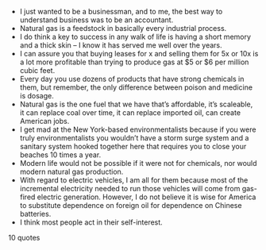  - I just wanted to be a businessman, and to me, the best way to understand business was to be an accountant.
 - Natural gas is a feedstock in basically every industrial process.
 - I do think a key to success in any walk of life is having a short memory and a thick skin – I know it has served me well over the years.
 - I can assure you that buying leases for x and selling them for 5x or 10x is a lot more profitable than trying to produce gas at $5 or $6 per million cubic feet.
 - Every day you use dozens of products that have strong chemicals in them, but remember, the only difference between poison and medicine is dosage.
 - Natural gas is the one fuel that we have that’s affordable, it’s scaleable, it can replace coal over time, it can replace imported oil, can create American jobs.
 - I get mad at the New York-based environmentalists because if you were truly environmentalists you wouldn’t have a storm surge system and a sanitary system hooked together here that requires you to close your beaches 10 times a year.
 - Modern life would not be possible if it were not for chemicals, nor would modern natural gas production.
 - With regard to electric vehicles, I am all for them because most of the incremental electricity needed to run those vehicles will come from gas-fired electric generation. However, I do not believe it is wise for America to substitute dependence on foreign oil for dependence on Chinese batteries.
 - I think most people act in their self-interest.

10 quotes